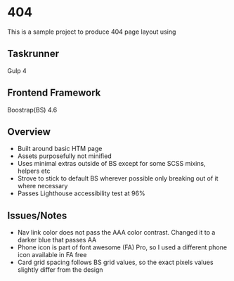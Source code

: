 # 404
 This is a sample project to produce 404 page layout using 

## Taskrunner 
 Gulp 4 

## Frontend Framework 
Boostrap(BS) 4.6

## Overview 
- Built around basic HTM page
- Assets purposefully not minified
- Uses minimal extras outside of BS except for some SCSS mixins, helpers etc
- Strove to stick to default BS wherever possible only breaking out of it where necessary
- Passes Lighthouse accessibility test at 96%


## Issues/Notes
- Nav link color does not pass the AAA color contrast. Changed it to a darker blue that passes AA
- Phone icon is part of font awesome (FA) Pro, so I used a different phone icon available in FA free
- Card grid spacing follows BS grid values, so the exact pixels values slightly differ from the design

